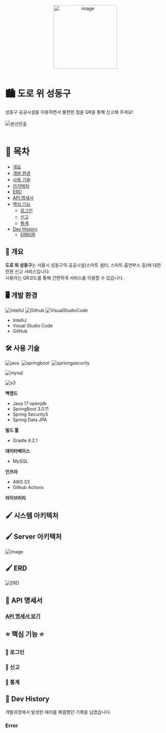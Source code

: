 <br>
<div align="center">
  <img width="200" alt="image" src="https://github.com/fixplzz/fixplz-BE/assets/98208452/b494a8b5-aae5-49d8-b431-6de1beee6b78">
</div>
<br>

# 🏙️ 도로 위 성동구
성동구 공공시설을 이용하면서 불편한 점을 QR을 통해 신고해 주세요!
<br>
<br>
![본선진출](https://img.shields.io/badge/본선진출-black?style=flat&logo=Pinboard)
<br>
<br>

# 📖 목차 
 - [개요](#-개요)
 - [개발 환경](#%EF%B8%8F-개발-환경)
 - [사용 기술](#%EF%B8%8F-사용-기술)
 - [아키텍처](#%EF%B8%8F-시스템-아키텍처) 
 - [ERD](#%EF%B8%8F-erd)
 - [API 명세서](#-api-명세서)
 - [핵심 기능](#-핵심-기능-)
    - [로그인](#-로그인)
    - [신고](#-신고)
    - [통계](#-통계)
 - [Dev History](#-dev-history)
   - [ERROR](#error) 


## 📃 개요
**도로 위 성동구**는 서울시 성동구의 공공시설(스마트 쉼터, 스마트 흡연부스 등)에 대한 민원 신고 서비스입니다. <br>
사용자는 QR코드를 통해 간편하게 서비스를 이용할 수 있습니다.
<br>

## 🖥️ 개발 환경
![IntelliJ](https://img.shields.io/badge/intellJ-ffa4c4?style=flat&logo=IntelliJIDEA)&nbsp;![Github](https://img.shields.io/badge/github-606060?style=fat&logo=github)&nbsp;![VisualStudioCode](https://img.shields.io/badge/vscode-blue?style=flat&logo=VisualStudioCode)&nbsp;
 - IntelliJ 
 - Visual Studio Code
 - GitHub

## 🛠️ 사용 기술
![java](https://img.shields.io/badge/Java-17-DEB887?style=flat)&nbsp;
![springboot](https://img.shields.io/badge/SpringBoot-3.0.11-3CB371?style=flat&logo=springboot)&nbsp;
![spriongsecurity](https://img.shields.io/badge/SpringSecurity-5-3CB371?style=flat&logo=springsecurity)&nbsp;

![mysql](https://img.shields.io/badge/MySQL-8.0.28-FFA07A?style=flat&logo=mysql)&nbsp;

![s3](https://img.shields.io/badge/AWS-s3-FF8C00?style=flat&logo=amazons3)&nbsp;

**백엔드**
- Java 17 openjdk
- SpringBoot 3.0.11
- Spring Security5
- Spring Data JPA
 
**빌드 툴**
 - Gradle 8.2.1

**데이터베이스**
 - MySQL

**인프라** 
- AWS S3
- Github Actions

**라이브러리**


## 🖌️ 시스템 아키텍처


## 🖌️ Server 아키텍처 
![image](https://github.com/fixplzz/fixplz-BE/assets/98208452/80f7aea5-4a1e-4838-8630-661f09cd93e0)

## 🖌️ ERD
![ERD](https://github.com/fixplzz/fixplz-BE/assets/98208452/7c87744a-d2fa-4724-b134-2e6cf845beca)

## 📑 API 명세서
### [API 명세서 보기](https://www.notion.so/API-be7420d22b0c45df950d56b0ba8d83a0)


## ⭐ 핵심 기능 ⭐
### 🚀 로그인

### 🚀 신고

### 🚀 통계

## 📝 Dev History
개발과정에서 발생한 에러를 해결했던 기록을 남겼습니다.

### Error
